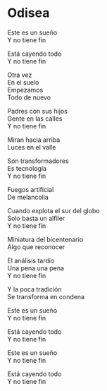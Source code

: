 # Odisea  

Este es un sueño  
Y no tiene fin  

Está cayendo todo  
Y no tiene fin  

Otra vez  
En el suelo  
Empezamos  
Todo de nuevo  

Padres con sus hijos  
Gente en las calles  
Y no tiene fin  

Miran hacia arriba  
Luces en el valle  

Son transformadores  
Es tecnología  
Y no tiene fin  

Fuegos artificial  
De melancolía  

Cuando explota el sur del globo  
Solo basta un alfiler  
Y no tiene fin  

Miniatura del bicentenario  
Algo que reconocer  

El análisis tardío  
Una pena una pena  
Y no tiene fin  

Y la poca tradición  
Se transforma en condena  

Este es un sueño  
Y no tiene fin  

Está cayendo todo  
Y no tiene fin  

Este es un sueño  
Y no tiene fin  

Está cayendo todo  
Y no tiene fin  
